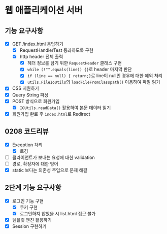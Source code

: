 # 웹 애플리케이션 서버
## 기능 요구사항
- [x] GET /index.html 응답하기
  - [x] RequestHandlerTest 통과하도록 구현
  - [x] http header 전체 출력
    - [x] 헤더 정보를 담기 위한 `RequestHeader` 클래스 구현
    - [x] `while (!"".equals(line)) {}`로 header 마지막 판단
    - [x] `if (line == null) { return;}`로 line이 null인 경우에 대한 예외 처리
    - [x] `utils.FileIoUtils`의 `loadFileFromClasspath()` 이용하여 파일 읽기
- [x] CSS 지원하기
- [x] Query String 파싱
- [x] POST 방식으로 회원가입
  - [x] `IOUtils.readData()` 활용하여 본문 데이터 읽기
- [x] 회원가입 완료 후 `index.html`로 Redirect

## 0208 코드리뷰
- [x] Exception 처리
  - [x] 로깅
- [ ] 클라이언트가 보내는 요청에 대한 validation
- [ ] 경로, 확장자에 대한 방어
- [x] static 보다는 의존성 주입으로 문제 해결

## 2단계 기능 요구사항
- [x] 로그인 기능 구현
  - [x] 쿠키 구현
  - [x] 로그인하지 않았을 시 list.html 접근 불가
- [x] 템플릿 엔진 활용하기
- [x] Session 구현하기